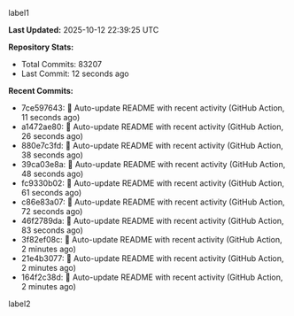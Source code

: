 
label1 
<!-- ACTIVITY_START -->
**Last Updated:** 2025-10-12 22:39:25 UTC

**Repository Stats:**
- Total Commits: 83207
- Last Commit: 12 seconds ago

**Recent Commits:**
- 7ce597643: 🤖 Auto-update README with recent activity (GitHub Action, 11 seconds ago)
- a1472ae80: 🤖 Auto-update README with recent activity (GitHub Action, 26 seconds ago)
- 880e7c3fd: 🤖 Auto-update README with recent activity (GitHub Action, 38 seconds ago)
- 39ca03e8a: 🤖 Auto-update README with recent activity (GitHub Action, 48 seconds ago)
- fc9330b02: 🤖 Auto-update README with recent activity (GitHub Action, 61 seconds ago)
- c86e83a07: 🤖 Auto-update README with recent activity (GitHub Action, 72 seconds ago)
- 46f2789da: 🤖 Auto-update README with recent activity (GitHub Action, 83 seconds ago)
- 3f82ef08c: 🤖 Auto-update README with recent activity (GitHub Action, 2 minutes ago)
- 21e4b3077: 🤖 Auto-update README with recent activity (GitHub Action, 2 minutes ago)
- 164f2c38d: 🤖 Auto-update README with recent activity (GitHub Action, 2 minutes ago)
<!-- ACTIVITY_END -->

label2
